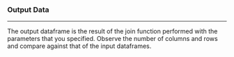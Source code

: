 ### Output Data

***

The output dataframe is the result of the join function performed with the parameters that you specified. Observe the number of columns and rows and compare against that of the input dataframes.

